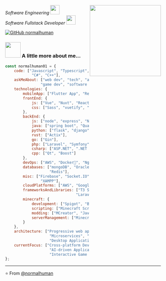 <h2></h2>
<img align='right' src="https://media.giphy.com/media/11ZSwQNWba4YF2/giphy.gif" width="230">
<p><em>Software Engineering <img src="https://media.giphy.com/media/fYSnHlufseco8Fh93Z/giphy.gif" width="30"></br>Software Fullstack Developer <img src="https://media.giphy.com/media/WUlplcMpOCEmTGBtBW/giphy.gif" width="30"> 
</em></p>

[![GitHub normalhuman](https://img.shields.io/github/followers/normalhuman01?label=follow&style=social)](https://github.com/normalhuman)


### <img src="https://media.giphy.com/media/26n7b7PjSOZJwVCmY/giphy.gif" width="50"> A little more about me...  

```javascript
const normalhuman01 = {
    code: ["Javascript", "Typescript", "Python", "Java", "Rust", "Go", "PHP",
            "C#", "C++"],
    askMeAbout: ["web dev", "tech", "app dev", "chess", "system design", "AI/ML",
                "game dev", "software engineering"],
    technologies: {
        mobileApp: ["Flutter App", "React Native", "SwiftUI"],
        frontEnd: {
            js: ["Vue", "Nuxt", "React", "Angular", "Next.js", "Svelte"],
            css: ["Sass", "vuetify", "bootstrap", "tailwindCSS"]
        },
        backEnd: {
            js: ["node", "express", "NestJS"],
            java: ["spring boot", "Quarkus"],
            python: ["flask", "django", "FastAPI"],
            rust: ["Actix"],
            go: ["Gin"],
            php: ["Laravel", "Symfony", "CodeIgniter", "WordPress"],
            csharp: ["ASP.NET", ".NET Core", "Entity Framework"],
            cpp: ["Qt", "Boost"]
        },
        devOps: ["AWS", "Docker🐳", "Nginx", "Kubernetes", "Terraform", "Ansible"],
        databases: ["mongoDB", "Oracle", "SQL Server", "MySql", "sqlite", "PostgreSQL",
                    "Redis"],
        misc: ["Firebase", "Socket.IO", "open-cv", "WebAssembly", "GraphQL", "Composer",
                "XAMPP"],
        cloudPlatforms: ["AWS", "Google Cloud", "Azure"],
        frameworksAndLibraries: ["T3 Stack", "Material-UI", "Chakra UI", "Svelte",
                                "Laravel"],
        minecraft: {
            development: ["Spigot", "Bukkit", "Forge", "Fabric"],
            scripting: ["Minecraft Scripting API"],
            modding: ["MCreator", "Java Mod Development"],
            serverManagement: ["Minecraft Server Setup", "Plugin Configuration"]
        }
    },
    architecture: ["Progressive web applications", "Single page applications",
                    "Microservices", "Serverless Architecture",
                    "Desktop Applications", "Embedded Systems"],
    currentFocus: ["Cross-platform Development", "Cloud-native Solutions",
                    "AI-driven Applications", "Performance Optimization",
                    "Interactive Game Development", "System-Level Programming"],
};
```
---

⭐️ From [@normalhuman](https://github.com/normalhuman01)
